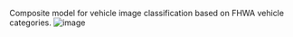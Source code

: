 Composite model for vehicle image classification based on FHWA vehicle categories.
![image](https://github.com/user-attachments/assets/bc6bc796-d9ce-4cbf-bbff-85927821b30c)
